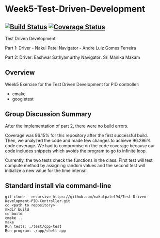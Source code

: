 # Week5-Test-Driven-Development
[![Build Status](https://travis-ci.org/nakulpatel94/Test-Driven-Development-PID-Controller.svg?branch=master)](https://travis-ci.org/nakulpatel94/Test-Driven-Development-PID-Controller)
[![Coverage Status](https://coveralls.io/repos/github/nakulpatel94/Test-Driven-Development-PID-Controller/badge.svg?branch=master)](https://coveralls.io/github/nakulpatel94/Test-Driven-Development-PID-Controller?branch=master)
---


Test Driven Development 

Part 1:
Driver - Nakul Patel
Navigator - Andre Luiz Gomes Ferreira

Part 2:
Driver: Eashwar Sathyamurthy
Navigator: Sri Manika Makam


## Overview

Week5 Exercise for the Test Driven Development for PID controller:

- cmake
- googletest


## Group Discussion Summary

After the implementation of part 2, there were no build errors.

Coverage was 96.15% for this repository after the first successful build. Then, we analyzed the code and made few changes to achieve 96.296% code coverage. We had to compromise on the code coverage because our code includes snippets which avoids the program to go to infinite loop.

Currently, the two tests check the functions in the class. First test will test compute method by assigning random values and the second test will initialize a new value for the time interval.


## Standard install via command-line
```
git clone --recursive https://github.com/nakulpatel94/Test-Driven-Development-PID-Controller.git
cd <path to repository>
mkdir build
cd build
cmake ..
make
Run tests: ./test/cpp-test
Run program: ./app/shell-app
```










